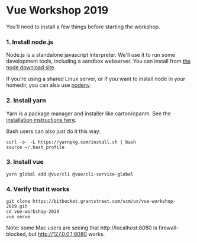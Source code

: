 # Vue Workshop 2019

You'll need to install a few things before starting the workshop.

### 1. Install node.js
Node.js is a standalone javascript interpreter. We'll use it to run some
development tools, including a sandbox webserver.  You can install from
[the node download site](https://nodejs.org/en/download/).

If you're using a shared Linux server, or if you want to install node in
your homedir, you can also use [nodenv](https://github.com/nodenv/nodenv).

### 2. Install yarn
Yarn is a package manager and installer like carton/cpanm. See the
[installation instructions here](https://yarnpkg.com/lang/en/docs/install).

Bash users can also just do it this way:
```
curl -o- -L https://yarnpkg.com/install.sh | bash
source ~/.bash_profile
```

### 3. Install vue
```
yarn global add @vue/cli @vue/cli-service-global
```

### 4. Verify that it works

```
git clone https://bitbucket.grantstreet.com/scm/ux/vue-workshop-2019.git
cd vue-workshop-2019
vue serve
```

Note: some Mac users are seeing that http://localhost:8080 is firewall-blocked, but http://127.0.0.1:8080 works.
